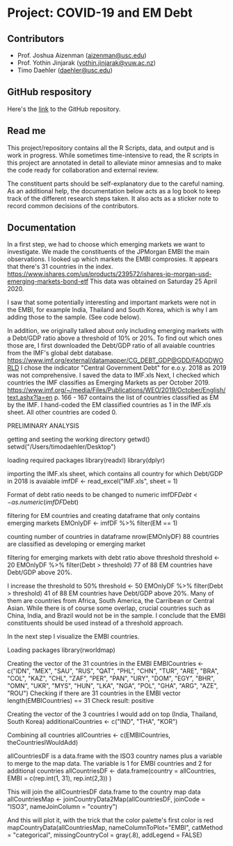 # Project: COVID-19 and EM Debt

## Contributors 
* Prof. Joshua Aizenman (aizenman@usc.edu) 
* Prof. Yothin Jinjarak (yothin.jinjarak@vuw.ac.nz) 
* Timo Daehler (daehler@usc.edu) 

## GitHub respository
Here's the [link](https://github.com/timodaehler/COVID19DEBT.git) to the GitHub repository. 

## Read me
This project/repository contains all the R Scripts, data, and output and is work in progress. While sometimes time-intensive to read, the R scripts in this project are annotated in detail to alleviate minor amnesias and to make the code ready for collaboration and external review.

The constituent parts should be self-explanatory due to the careful naming. As an additional help, the documentation below acts as a log book to keep track of the different research steps taken. It also acts as a sticker note to record common decisions of the contributors. 

## Documentation
In a first step, we had to choose which emerging markets we want to investigate. We made 
the constituents of the JPMorgan EMBI the main observations. I looked up which markets
the EMBI comprosies. It appears that there's 31 countries in the index. 
https://www.ishares.com/us/products/239572/ishares-jp-morgan-usd-emerging-markets-bond-etf
This data was obtained on Saturday 25 April 2020. 

I saw that some potentially interesting and important markets were not in the EMBI, for example
India, Thailand and South Korea, which is why I am adding those to the sample. (See code below).

In addition, we originally talked about only including emerging markets with a Debt/GDP ratio above 
a threshold of 10% or 20%. To find out which ones those are, I first downloaded the Debt/GDP ratio of
all avaiable countries from the IMF's global debt database. 
https://www.imf.org/external/datamapper/CG_DEBT_GDP@GDD/FADGDWORLD
I chose the indicator "Central Government Debt" for e.o.y. 2018 as 2019 was not comprehensive. 
I saved the data to IMF.xls
Next, I checked which countries the IMF classifies as Emerging Markets as per October 2019. 
https://www.imf.org/~/media/Files/Publications/WEO/2019/October/English/text.ashx?la=en
p. 166 - 167 contains the list of countries classified as EM by the IMF. 
I hand-coded the EM classified countries as 1 in the IMF.xls sheet. All other countries are coded 0.


PRELIMINARY ANALYSIS

getting and seeting the working directory
getwd()
setwd("/Users/timodaehler/Desktop")

loading required packages
library(readxl)
library(dplyr)

importing the IMF.xls sheet, which contains all country for which Debt/GDP in 2018 is avaiable
imfDF <- read_excel("IMF.xls", sheet = 1)  

Format of debt ratio needs to be changed to numeric
imfDF$Debt <- as.numeric(imfDF$Debt) 

filtering for EM countries and creating dataframe that only contains emerging markets
EMOnlyDF <-  imfDF %>% filter(EM == 1) 

counting number of countries in dataframe
nrow(EMOnlyDF)
88 countries are classified as developing or emerging market

filtering for emerging markets with debt ratio above threshold
threshold <- 20
EMOnlyDF %>% filter(Debt > threshold)
77 of 88 EM countries have Debt/GDP above 20%. 

I increase the threshold to 50%
threshold <- 50
EMOnlyDF %>% filter(Debt > threshold)
41 of 88 EM countries have Debt/GDP above 20%. Many of them are countries from Africa, South America,
the Carribean or Central Asian. While there is of course some overlap, crucial countries such as
China, India, and Brazil would not be in the sample. I conclude that the EMBI constituents should
be used instead of a threshold approach. 

In the next step I visualize the EMBI countries.

Loading packages
library(rworldmap)

Creating the vector of the 31 countries in the EMBI
EMBICountries <- c("IDN", "MEX", "SAU", "RUS", "QAT", "PHL", "CHN", "TUR", "ARE", "BRA", "COL", "KAZ", "CHL", "ZAF", "PER", "PAN", "URY", "DOM", "EGY", "BHR", "OMN", "UKR", "MYS", "HUN", "LKA", "NGA", "POL", "GHA", "ARG", "AZE", "ROU")
Checking if there are 31 countries in the EMBI vector 
length(EMBICountries) == 31
Check result: positive

Creating the vector of the 3 countries I would add on top (India, Thailand, South Korea)
additionalCountries <- c("IND", "THA", "KOR")

Combining all countries
allCountries <- c(EMBICountries, theCountriesIWouldAdd)

allCountriesDF is a data.frame with the ISO3 country names plus a variable to
 merge to the map data. The variable is 1 for EMBI countries and 2 for additional countries
allCountriesDF <- data.frame(country = allCountries,
                             EMBI = c(rep.int(1, 31), rep.int(2,3))  )

 This will join the allCountriesDF data.frame to the country map data
allCountriesMap <- joinCountryData2Map(allCountriesDF, joinCode = "ISO3",
                                       nameJoinColumn = "country")

 And this will plot it, with the trick that the color palette's first
color is red
mapCountryData(allCountriesMap, nameColumnToPlot="EMBI", catMethod = "categorical",
               missingCountryCol = gray(.8), addLegend = FALSE)







